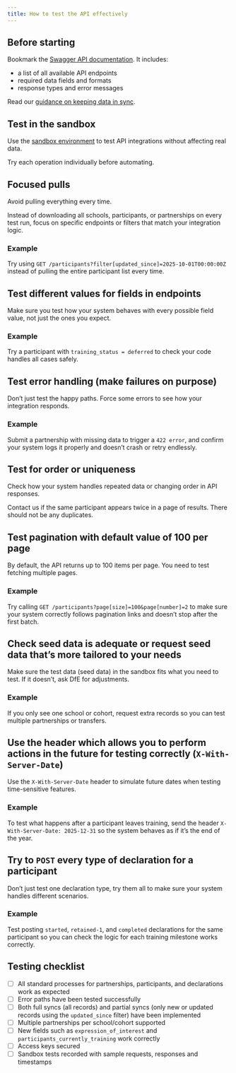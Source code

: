 ```yaml
---
title: How to test the API effectively
---
```


## Before starting 

Bookmark the [Swagger API documentation](/api/docs/v3). It includes: 

* a list of all available API endpoints
* required data fields and formats
* response types and error messages 

Read our [guidance on keeping data in sync](/api/guidance/keeping-data-in-sync). 

## Test in the sandbox

Use the [sandbox environment](https://sandbox.register-early-career-teachers.education.gov.uk/api/) to test API integrations without affecting real data. 

Try each operation individually before automating. 

## Focused pulls 

Avoid pulling everything every time. 
 
Instead of downloading all schools, participants, or partnerships on every test run, focus on specific endpoints or filters that match your integration logic. 
 
### Example 

Try using `GET /participants?filter[updated_since]=2025-10-01T00:00:00Z` instead of pulling the entire participant list every time. 

## Test different values for fields in endpoints 

Make sure you test how your system behaves with every possible field value, not just the ones you expect. 

### Example 

Try a participant with `training_status = deferred` to check your code handles all cases safely. 

## Test error handling (make failures on purpose) 

Don’t just test the happy paths. Force some errors to see how your integration responds. 
 
### Example 

Submit a partnership with missing data to trigger a `422 error`, and confirm your system logs it properly and doesn’t crash or retry endlessly. 

## Test for order or uniqueness 

Check how your system handles repeated data or changing order in API responses. 

Contact us if the same participant appears twice in a page of results. There should not be any duplicates. 

## Test pagination with default value of 100 per page 

By default, the API returns up to 100 items per page. You need to test fetching multiple pages. 
 
### Example 

Try calling `GET /participants?page[size]=100&page[number]=2` to make sure your system correctly follows pagination links and doesn’t stop after the first batch. 

## Check seed data is adequate or request seed data that’s more tailored to your needs 

Make sure the test data (seed data) in the sandbox fits what you need to test. If it doesn’t, ask DfE for adjustments. 

### Example 

If you only see one school or cohort, request extra records so you can test multiple partnerships or transfers. 

## Use the header which allows you to perform actions in the future for testing correctly (`X-With-Server-Date`) 

Use the `X-With-Server-Date` header to simulate future dates when testing time-sensitive features. 

### Example 

To test what happens after a participant leaves training, send the header `X-With-Server-Date: 2025-12-31` so the system behaves as if it’s the end of the year. 

## Try to `POST` every type of declaration for a participant 
Don’t just test one declaration type, try them all to make sure your system handles different scenarios. 

### Example 

Test posting `started`, `retained-1`, and `completed` declarations for the same participant so you can check the logic for each training milestone works correctly. 

## Testing checklist 

- [ ] All standard processes for partnerships, participants, and declarations work as expected 
- [ ] Error paths have been tested successfully 
- [ ] Both full syncs (all records) and partial syncs (only new or updated records using the `updated_since` filter) have been implemented 
- [ ] Multiple partnerships per school/cohort supported 
- [ ] New fields such as `expression_of_interest` and `participants_currently_training` work correctly
- [ ] Access keys secured 
- [ ] Sandbox tests recorded with sample requests, responses and timestamps 
